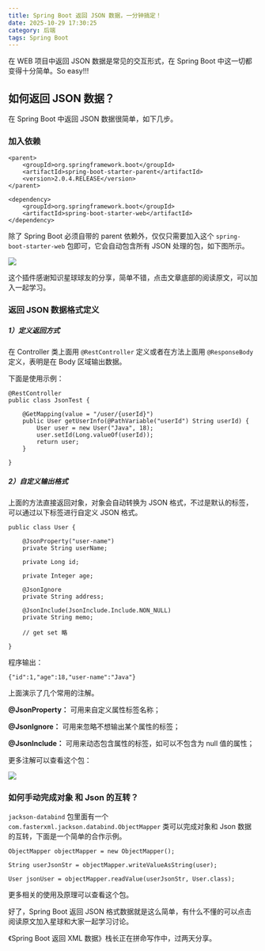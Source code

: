 ```yaml
---
title: Spring Boot 返回 JSON 数据，一分钟搞定！
date: 2025-10-29 17:30:25
category: 后端
tags: Spring Boot
---
```


在 WEB 项目中返回 JSON 数据是常见的交互形式，在 Spring Boot 中这一切都变得十分简单。So easy!!!


## 如何返回 JSON 数据？

在 Spring Boot 中返回 JSON 数据很简单，如下几步。

### 加入依赖

```
<parent>
	<groupId>org.springframework.boot</groupId>
	<artifactId>spring-boot-starter-parent</artifactId>
	<version>2.0.4.RELEASE</version>
</parent>

<dependency>
	<groupId>org.springframework.boot</groupId>
	<artifactId>spring-boot-starter-web</artifactId>
</dependency>
```

除了 Spring Boot 必须自带的 parent 依赖外，仅仅只需要加入这个 `spring-boot-starter-web` 包即可，它会自动包含所有 JSON 处理的包，如下图所示。

![](http://qianniu.javastack.cn/18-8-16/4664411.jpg)

这个插件感谢知识星球球友的分享，简单不错，点击文章底部的阅读原文，可以加入一起学习。


### 返回 JSON 数据格式定义

##### 1）定义返回方式

在 Controller 类上面用 `@RestController` 定义或者在方法上面用 `@ResponseBody` 定义，表明是在 Body 区域输出数据。

下面是使用示例：

```
@RestController
public class JsonTest {

	@GetMapping(value = "/user/{userId}")
	public User getUserInfo(@PathVariable("userId") String userId) {
		User user = new User("Java", 18);
		user.setId(Long.valueOf(userId));
		return user;
	}

}
```

##### 2）自定义输出格式

上面的方法直接返回对象，对象会自动转换为 JSON 格式，不过是默认的标签，可以通过以下标签进行自定义 JSON 格式。


```
public class User {

	@JsonProperty("user-name")
	private String userName;

	private Long id;

	private Integer age;

	@JsonIgnore
	private String address;

	@JsonInclude(JsonInclude.Include.NON_NULL)
	private String memo;
	
	// get set 略
	
}
```

程序输出：

```
{"id":1,"age":18,"user-name":"Java"}
```

上面演示了几个常用的注解。

**@JsonProperty：** 可用来自定义属性标签名称；

**@JsonIgnore：** 可用来忽略不想输出某个属性的标签；

**@JsonInclude：** 可用来动态包含属性的标签，如可以不包含为 null 值的属性；

更多注解可以查看这个包：

![](http://qianniu.javastack.cn/18-8-16/13417927.jpg)

### 如何手动完成对象 和 Json 的互转？

`jackson-databind` 包里面有一个 `com.fasterxml.jackson.databind.ObjectMapper` 类可以完成对象和 Json 数据的互转，下面是一个简单的合作示例。

```
ObjectMapper objectMapper = new ObjectMapper();

String userJsonStr = objectMapper.writeValueAsString(user);

User jsonUser = objectMapper.readValue(userJsonStr, User.class);
```

更多相关的使用及原理可以查看这个包。

好了，Spring Boot 返回 JSON 格式数据就是这么简单，有什么不懂的可以点击阅读原文加入星球和大家一起学习讨论。

《Spring Boot 返回 XML 数据》栈长正在拼命写作中，过两天分享。
